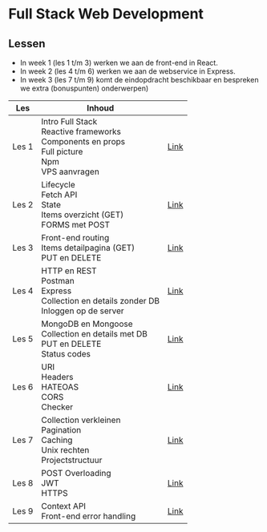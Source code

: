 # Full Stack Web Development

## Lessen

- In week 1 (les 1 t/m 3) werken we aan de front-end in React.
- In week 2 (les 4 t/m 6) werken we aan de webservice in Express.
- In week 3 (les 7 t/m 9) komt de eindopdracht beschikbaar en bespreken we extra (bonuspunten) onderwerpen)

| Les   | Inhoud                                                                                                 |                          |
|-------|--------------------------------------------------------------------------------------------------------|--------------------------|
| Les 1 | Intro Full Stack<br>Reactive frameworks<br>Components en props<br>Full picture<br>Npm<br>VPS aanvragen | [Link](./lessen/les1.md) |
| Les 2 | Lifecycle<br>Fetch API<br>State<br>Items overzicht (GET)<br>FORMS met POST                             | [Link](./lessen/les2.md) |
| Les 3 | Front-end routing<br>Items detailpagina (GET)<br>PUT en DELETE                                         | [Link](./lessen/les3.md) |
| Les 4 | HTTP en REST<br>Postman<br>Express<br>Collection en details zonder DB<br>Inloggen op de server         | [Link](./lessen/les4.md) |
| Les 5 | MongoDB en Mongoose<br>Collection en details met DB<br>PUT en DELETE<br>Status codes                   | [Link](./lessen/les5.md) |
| Les 6 | URI<br>Headers<br>HATEOAS<br>CORS<br>Checker                                                           | [Link](./lessen/les6.md) |
| Les 7 | Collection verkleinen<br>Pagination<br>Caching<br>Unix rechten<br>Projectstructuur                     | [Link](./lessen/les7.md) |
| Les 8 | POST Overloading<br>JWT<br>HTTPS                                                                       | [Link](./lessen/les8.md) |
| Les 9 | Context API<br>Front-end error handling                                                                | [Link](./lessen/les9.md) |
